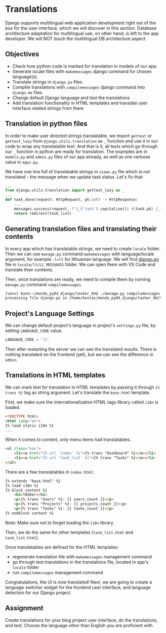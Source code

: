 # Translations

Django supports multilingual web application development right out of the box for the user interface, which we will discover in this section. Database architecture adaptation for multilingual use, on other hand, is left to the app developer. We will NOT touch the multilingual DB architecture aspect.

## Objectives

* Check how python code is marked for translation in models of our app.
* Generate locale files with `makemessages` django command for chosen language(s).
* Translate strings in `django.po` files
* Complile translations with `compilemessages` django command into `django.mo` files
* Change default Django language and test the translations
* Add translation functionality in HTML templates and translate user interface related strings from there

## Translation in python files

In order to make user directed strings translatable, we import `gettext` or `gettext_lazy` from `django.utils.translation` as `_` function and use it in our code to wrap any translatable text. And that is it, all texts which go through our `_` function in python are ready for translation. The examples are in `models.py` and `admin.py` files of our app already, as well as one verbose value in `apps.py`.

We have one line full of translatable strings in `views.py` file which is not translated - the message when we update task status. Let's fix that:

```Python
...
from django.utils.translation import gettext_lazy as _
...
def task_done(request: HttpRequest, pk:int) -> HttpResponse:
    ...
    messages.success(request, f"{_('task').capitalize()} #{task.pk} {_('marked as')} {_('done') if task.is_done else _('undone')}.")
    return redirect(task_list)
```

## Generating translation files and translating their contents

In every app which has translatable strings, we need to create `locale` folder. Then we can use `manage.py` command `makemessages` with language/locale argument, for example `-l=lt` for lithuanian language. We will find [django.po](../tasker_04/tasks/locale/lt/LC_MESSAGES/django.po) file in `locale/lt/LC_MESSAGES` folder. We can open them with VS Code and translate their contents.

Then, once translations are ready, we need to compile them by running `manage.py` command `compilemessages`.

```bash
(venv) bash:~/monda_py04_django/tasker_04$ ./manage.py compilemessages
processing file django.po in /home/kestas/monda_py04_django/tasker_04/tasks/locale/lt/LC_MESSAGES
```

## Project's Language Settings

We can change default project's language in project's `settings.py` file, by setting `LANGUAGE_CODE` value.

```Python
LANGUAGE_CODE = 'lt'
```

Then after restarting the server we can see the translated results. There is nothing translated on the frontend (yet), but we can see the difference in `admin`.

## Translations in HTML templates

We can mark text for translation in HTML templates by passing it through `{% trans %}` tag as string argument. Let's translate the `base.html` template.

First, we make sure the internationalization HTML tags library called `i18n` is loaded.

```HTML
<!DOCTYPE html>
<html lang="en">
{% load static i18n %}
...
```

When it comes to content, only menu items had translatables.

```HTML
<ul class="nav">
    <li><a href="{% url 'index' %}">{% trans "Dashboard" %}</a></li>
    <li><a href="{% url 'task_list' %}">{% trans "Tasks" %}</a></li>
</ul>
```

There are a few translatables in `index.html`:

```HTML
{% extends "base.html" %}
{% load i18n %}
{% block content %}
    <h1>TASKer</h1>
    <p>{% trans "Users" %}: {{ users_count }}</p>
    <p>{% trans "Projects" %}: {{ projects_count }}</p>
    <p>{% trans "Tasks" %}: {{ tasks_count }}</p>
{% endblock content %}
```

Note: Make sure not to forget loading the `i18n` library.

Then, we do the same for other templates (`task_list.html` and `task_list.html`).

Once translatables are defined for the HTML templates:

* regenerate translation file with `makemessages` management command
* go through text translations in the translations file, located in app's `locale` folder
* run `compilemessages` management command

Congratulations, the UI is now translated! Next, we are going to create a language switcher widget for the frontend user interface, and language detection for our Django project.

## Assignment

Create translations for your blog project user interface, do the translations, and test. Choose the language other than English you are proficient with.

